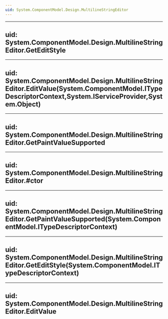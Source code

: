```yaml
---
uid: System.ComponentModel.Design.MultilineStringEditor
---
```


---
uid: System.ComponentModel.Design.MultilineStringEditor.GetEditStyle
---

---
uid: System.ComponentModel.Design.MultilineStringEditor.EditValue(System.ComponentModel.ITypeDescriptorContext,System.IServiceProvider,System.Object)
---

---
uid: System.ComponentModel.Design.MultilineStringEditor.GetPaintValueSupported
---

---
uid: System.ComponentModel.Design.MultilineStringEditor.#ctor
---

---
uid: System.ComponentModel.Design.MultilineStringEditor.GetPaintValueSupported(System.ComponentModel.ITypeDescriptorContext)
---

---
uid: System.ComponentModel.Design.MultilineStringEditor.GetEditStyle(System.ComponentModel.ITypeDescriptorContext)
---

---
uid: System.ComponentModel.Design.MultilineStringEditor.EditValue
---
